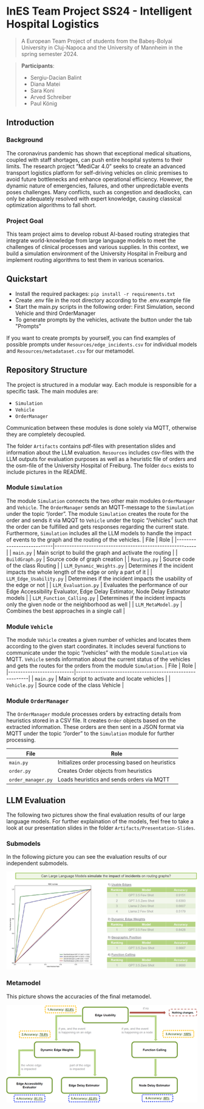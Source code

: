 # InES Team Project SS24 - Intelligent Hospital Logistics
> A European Team Project of students from the Babeș-Bolyai University in Cluj-Napoca and the University of Mannheim in the spring semester 2024.

>**Participants**:
>* Sergiu-Dacian Balint
>* Diana Matei
>* Sara Koni
>* Arved Schreiber
>* Paul König
## Introduction
### Background
The coronavirus pandemic has shown that exceptional medical situations, coupled with staff shortages, can push entire hospital systems to their limits. The research project ”MediCar 4.0” seeks to create an advanced transport logistics platform for self-driving vehicles on clinic premises to avoid future bottlenecks and enhance operational efficiency. However, the dynamic nature of emergencies, failures, and other unpredictable events poses challenges. Many conflicts, such as congestion and deadlocks, can only be adequately resolved with expert knowledge, causing classical optimization algorithms to fall short.
### Project Goal
This team project aims to develop robust AI-based routing strategies that integrate world-knowledge from large language models to meet the challenges of clinical processes and various supplies. In this context, we build a simulation environment of the University Hospital in Freiburg and implement routing algorithms to test them in various scenarios.
## Quickstart
* Install the required packages: `pip install -r requirements.txt`
* Create .env file in the root directory according to the .env.example file
* Start the main.py scripts in the following order: First Simulation, second Vehicle and third OrderManager
* To generate prompts by the vehicles, activate the button under the tab "Prompts"

If you want to create prompts by yourself, you can find examples of possible prompts under `Resources/edge_incidents.csv` for individual models and `Resources/metadataset.csv` for our metamodel.
## Repository Structure
The project is structured in a modular way. Each module is responsible for a specific task. The main modules are: 
* `Simulation`
* `Vehicle`
* `OrderManager`

Communication between these modules is done solely via MQTT, otherwise they are completely decoupled.


The folder `Artifacts` contains pdf-files with presentation slides and information about the LLM evaluation.
`Resources` includes csv-files with the LLM outputs for evaluation purposes as well as a heuristic file of orders and the osm-file of the University Hospital of Freiburg. The folder `docs` exists to include pictures in the README.
### Module `Simulation`
The module `Simulation` connects the two other main modules `OrderManager` and `Vehicle`.
The `OrderManager` sends an MQTT-message to the `Simulation` under the topic “/order”. The module `Simulation` creates the route for the order and sends it via MQQT to `Vehicle` under the topic “/vehicles” such that the order can be fulfilled and gets responses regarding the current state. Furthermore, `Simulation` includes all the LLM models to handle the impact of events to the graph and the routing of the vehicles.
| File                      | Role                                                     |
|---------------------------|----------------------------------------------------------|
| `main.py`                 | Main script to build the graph and activate the routing  |
| `BuildGraph.py`           | Source code of graph creation                            |
| `Routing.py`              | Source code of the class Routing                         |
| `LLM_Dynamic_Weights.py`      | Determines if the incident impacts the whole length of the edge or only a part of it                     |
 | `LLM_Edge_Usability.py`     | Determines if the incident impacts the usability of the edge or not                     |
 | `LLM_Evaluation.py`     |    Evaluates the performance of our Edge Accessibility Evaluator, Edge Delay Estimator, Node Delay Estimator models               |
 | `LLM_Function_Calling.py`     | Determines if the incident impacts only the given node or the neighborhood as well              |
 | `LLM_MetaModel.py`     | Combines the best approaches in a single call        |


### Module `Vehicle`
The module `Vehicle` creates a given number of vehicles and locates them according to the given start coordinates. It includes several functions to communicate under the topic “/vehicles” with the module `Simulation` via MQTT. `Vehicle` sends information about the current status of the vehicles and gets the routes for the orders from the module `Simulation`.
| File                      | Role                                                     |
|---------------------------|----------------------------------------------------------|
| `main.py`                 | Main script to activate and locate vehicles              |
| `Vehicle.py`              | Source code of the class Vehicle                         |

### Module `OrderManager`
The `OrderManager` module processes orders by extracting details from heuristics stored in a CSV file. It creates `Order` objects based on the extracted information. These orders are then sent in a JSON format via MQTT under the topic “/order” to the `Simulation` module for further processing.

| File                      | Role                                                     |
|---------------------------|----------------------------------------------------------|
| `main.py`                 | Initializes order processing based on heuristics                                                     |
| `order.py`                | Creates Order objects from heuristics                                                    |
| `order_manager.py`        | Loads heuristics and sends orders via MQTT                                                     |

## LLM Evaluation
The following two pictures show the final evaluation results of our large language models. For further explaination of the models, feel free to take a look at our presentation slides in the folder `Artifacts/Presentation-Slides`. 
### Submodels
In the following picture you can see the evaluation results of our independent submodels.

![LLM Results Submodels](docs/LLM_results_submodels.png)
### Metamodel
This picture shows the accuracies of the final metamodel.

![LLM Results Metamodel](docs/LLM_results_metamodel.png)
